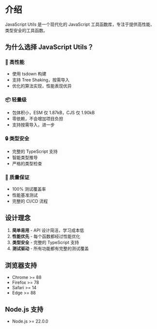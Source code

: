 # 介绍

JavaScript Utils 是一个现代化的 JavaScript 工具函数库，专注于提供高性能、类型安全的工具函数。

## 为什么选择 JavaScript Utils？

### 🚀 高性能
- 使用 tsdown 构建
- 支持 Tree Shaking，按需导入
- 优化的算法实现，性能表现优异

### 📦 轻量级
- 包体积小，ESM 仅 1.87kB，CJS 仅 1.90kB
- 零依赖，不会增加项目负担
- 支持按需导入，进一步

### 🔒 类型安全
- 完整的 TypeScript 支持
- 智能类型推导
- 严格的类型检查

### 🧪 质量保证
- 100% 测试覆盖率
- 性能基准测试
- 完整的 CI/CD 流程

## 设计理念

1. **简单易用** - API 设计简洁，学习成本低
2. **性能优先** - 每个函数都经过性能优化
3. **类型安全** - 完整的 TypeScript 支持
4. **测试驱动** - 所有功能都有完整的测试覆盖

## 浏览器支持

- Chrome >= 88
- Firefox >= 78
- Safari >= 14
- Edge >= 88

## Node.js 支持

- Node.js >= 22.0.0
